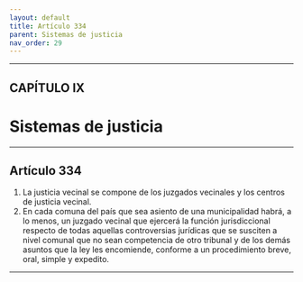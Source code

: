 ```yaml
---
layout: default
title: Artículo 334
parent: Sistemas de justicia
nav_order: 29
---
```


---

## CAPÍTULO IX
# Sistemas de justicia

---

## Artículo 334

1. La justicia vecinal se compone de los juzgados vecinales y los centros de justicia vecinal.
2. En cada comuna del país que sea asiento de una municipalidad habrá, a lo menos, un juzgado vecinal que ejercerá la función jurisdiccional respecto de todas aquellas controversias jurídicas que se susciten a nivel comunal que no sean competencia de otro tribunal y de los demás asuntos que la ley les encomiende, conforme a un procedimiento breve, oral, simple y expedito.

---